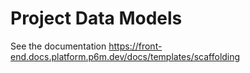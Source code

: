 # Project Data Models

See the documentation https://front-end.docs.platform.p6m.dev/docs/templates/scaffolding
